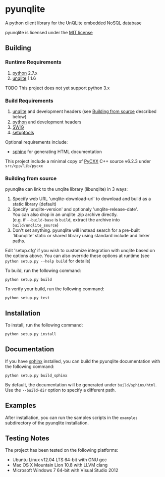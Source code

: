 # pyunqlite

A python client library for the UnQLite embedded NoSQL database

pyunqlite is licensed under the [MIT license](http://www.opensource.org/licenses/mit-license.php)

## Building

### Runtime Requirements

1. [python](http://www.python.org/) 2.7.x
2. [unqlite](http://unqlite.org/) 1.1.6

TODO This project does not yet support python 3.x

### Build Requirements

1. [unqlite](http://unqlite.org/) and development headers (see [Building from source](#building-from-source) described below)
2. [python](http://www.python.org/) and development headers
3. [SWIG](http://www.swig.org/)
4. [setuptools](http://pythonhosted.org/setuptools/)

Optional requirements include:
* [sphinx](http://sphinx-doc.org/) for generating HTML documentation

This project include a minimal copy of [PyCXX](http://cxx.sourceforge.net/) C++ source v6.2.3 under ```src/cpp/lib/pycxx```

### Building from source

pyunqlite can link to the unqlite library (libunqlite) in 3 ways:

1. Specify web URL 'unqlite-download-url' to download and build as a static library (default)
2. Specify 'unqlite-version' and optionaly 'unqlite-release-date'.  
   You can also drop in an unqlite .zip archive directly.  
   (e.g. if ```--build-base``` is ```build```, extract the archive into ```build/unqlite_source```)
3. Don't set anything.  pyunqlite will instead search for a pre-built 'libunqlite' static or shared library using standard include and linker paths.

Edit 'setup.cfg' if you wish to customize integration with unqlite based on the options above.
You can also override these options at runtime (see ```python setup.py --help build``` for details) 

To build, run the following command:

	python setup.py build

To verify your build, run the following command:

	python setup.py test

## Installation

To install, run the following command:

	python setup.py install

## Documentation

If you have [sphinx](http://sphinx-doc.org/) installed, you can build the pyunqlite documentation with the following command:

	python setup.py build_sphinx

By default, the documentation will be generated under ```build/sphinx/html```.  Use the ```--build-dir``` option to specify a different path.

## Examples

After installation, you can run the samples scripts in the ```examples``` subdirectory of the pyunqlite installation.

## Testing Notes

The project has been tested on the following platforms:

* Ubuntu Linux v12.04 LTS 64-bit with GNU gcc
* Mac OS X Mountain Lion 10.8 with LLVM clang
* Microsoft Windows 7 64-bit with Visual Studio 2012


